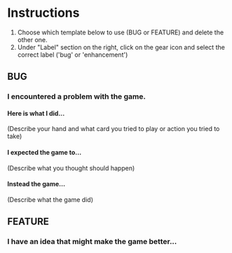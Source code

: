 # Instructions
1. Choose which template below to use (BUG or FEATURE) and delete the other one.
1. Under "Label" section on the right, click on the gear icon and select the correct label ('bug' or 'enhancement')

## BUG
### I encountered a problem with the game.
#### Here is what I did...
(Describe your hand and what card you tried to play or action you tried to take)

#### I expected the game to...
(Describe what you thought should happen)

#### Instead the game...
(Describe what the game did)


## FEATURE
### I have an idea that might make the game better...
